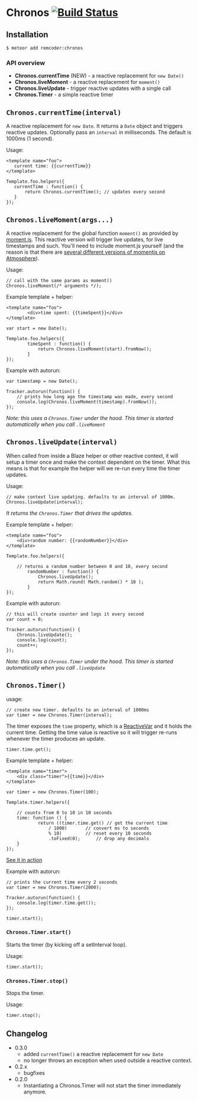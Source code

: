 # Chronos [![Build Status](https://travis-ci.org/remcoder/chronos.svg?branch=master)](https://travis-ci.org/remcoder/chronos)


## Installation

	$ meteor add remcoder:chronos

### API overview

 * __Chronos.currentTime__ (NEW) - a reactive replacement for `new Date()`
 * __Chronos.liveMoment__ - a reactive replacement for `moment()` 
 * __Chronos.liveUpdate__ - trigger reactive updates with a single call 
 * __Chronos.Timer__ - a simple reactive timer

## `Chronos.currentTime(interval)`
A reactive replacement for `new Date`. It returns a `Date` object and triggers reactive updates.
Optionally pass an `interval` in milliseconds. The default is 1000ms (1 second).

Usage:

	<template name="foo">
	   current time: {{currentTime}}
	</template>

	Template.foo.helpers({
	   currentTime : function() {
	       return Chronos.currentTime(); // updates every second
	   }
	});
	
## `Chronos.liveMoment(args...)`
A reactive replacement for the global function `moment()` as provided by [moment.js](http://momentjs.com/). This reactive version will trigger live updates, for live timestamps and such.
 You'll need to include moment.js yourself (and the reason is that there are [several different versions of momentjs on Atmosphere](https://atmospherejs.com/?q=moment)).

Usage:

	// call with the same params as moment()
	Chronos.liveMoment(/* arguments */); 
 
Example template + helper:

	<template name="foo">
    		<div>time spent: {{timeSpent}}</div>
	</template>

	var start = new Date();

	Template.foo.helpers({
    		timeSpent : function() {
        		return Chronos.liveMoment(start).fromNow();
    		}
	});

Example with autorun:

	var timestamp = new Date();
	
	Tracker.autorun(function() {
		// prints how long ago the timestamp was made, every second
		console.log(Chronos.liveMoment(timestamp).fromNow());
	});
	
_Note: this uses a `Chronos.Timer` under the hood. This timer is started automatically when you call `.liveMoment`_

## `Chronos.liveUpdate(interval)`
When called from inside a Blaze helper or other reactive context, it will setup a timer once and make the context dependent on the timer. What this means is that for example the helper will we re-run every time the timer updates.

Usage:

	// make context live updating. defaults to an interval of 1000m.
	Chronos.liveUpdate(interval);

_It returns the `Chronos.Timer` that drives the updates._
	
Example template + helper:
	
	<template name="foo">
		<div>random number: {{randomNumber}}</div>
	</template>
	
	Template.foo.helpers({
	
		// returns a random number between 0 and 10, every second
    		randomNumber : function() {
    			Chronos.liveUpdate();
        		return Math.round( Math.random() * 10 );
    		}
	});

Example with autorun:

	// this will create counter and logs it every second
	var count = 0;
	
	Tracker.autorun(function() {
		Chronos.liveUpdate();
		console.log(count);
		count++;
	});
	
_Note: this uses a `Chronos.Timer` under the hood. This timer is started automatically when you call `.liveUpdate`_


 
## `Chronos.Timer()`
usage:

	// create new timer. defaults to an interval of 1000ms
	var timer = new Chronos.Timer(interval);
	
The timer exposes the `time` property, which is a [ReactiveVar](http://docs.meteor.com/#/full/reactivevar) and it holds the current time.
Getting the time value is reactive so it will trigger re-runs whenever the timer produces an update.

	timer.time.get();

Example template + helper:
	
	<template name="timer">
  		<div class="timer">{{time}}</div>
	</template>
	
	var timer = new Chronos.Timer(100);

	Template.timer.helpers({
		
		// counts from 0 to 10 in 10 seconds
  		time: function () {
    			return ((timer.time.get() // get the current time
    				/ 1000) 	  // convert ms to seconds
    				% 10)		  // reset every 10 seconds
    				.toFixed(0);	  // drop any decimals
 		}	
 	});

[See it in action](http://meteorpad.com/pad/3KRq7khsXWYmDkDK4/Chronos.Timer)

Example with autorun: 	

	// prints the current time every 2 seconds
	var timer = new Chronos.Timer(2000);
	
	Tracker.autorun(function() {
		console.log(timer.time.get());
	});
	
	timer.start();

### `Chronos.Timer.start()`
Starts the timer (by kicking off a setInterval loop). 

Usage:

	timer.start();
	

### `Chronos.Timer.stop()`
Stops the timer.

Usage:

	timer.stop();
	
## Changelog

 - 0.3.0
	 -	added `currentTime()` a reactive replacement for `new Date`
   	 - 	no longer throws an exception when used outside a reactive context.
 - 0.2.x
 	- bugfixes
 - 0.2.0
 	- Instantiating a Chronos.Timer will not start the timer immediately anymore.

